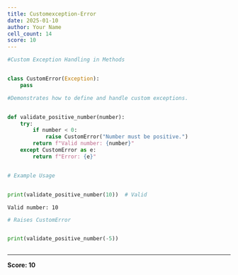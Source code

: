 ```yaml
---
title: Customexception-Error
date: 2025-01-10
author: Your Name
cell_count: 14
score: 10
---
```


```python
#Custom Exception Handling in Methods
```


```python

```


```python
class CustomError(Exception):
    pass
```


```python
#Demonstrates how to define and handle custom exceptions.
```


```python

```


```python
def validate_positive_number(number):
    try:
        if number < 0:
            raise CustomError("Number must be positive.")
        return f"Valid number: {number}"
    except CustomError as e:
        return f"Error: {e}"
```


```python

```


```python
# Example Usage
```


```python

```


```python
print(validate_positive_number(10))  # Valid
```

    Valid number: 10



```python
# Raises CustomError
```


```python

```


```python
print(validate_positive_number(-5)) 
```


```python

```


---
**Score: 10**
